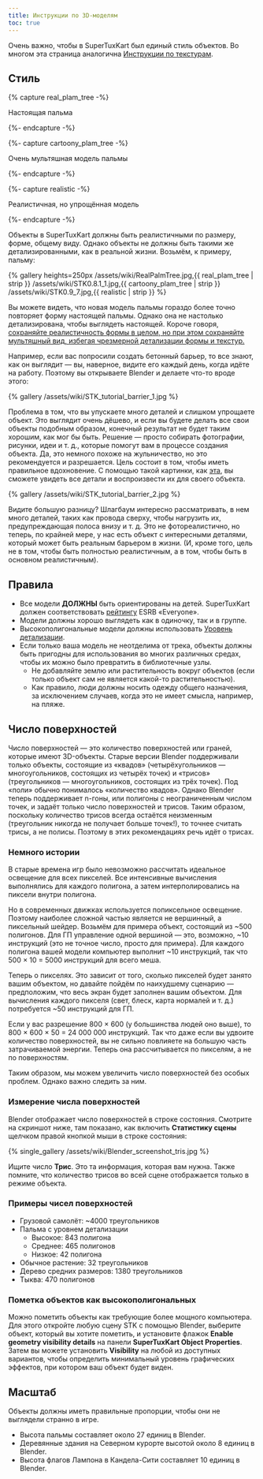 ```yaml
---
title: Инструкции по 3D-моделям
toc: true
---
```

Очень важно, чтобы в SuperTuxKart был единый стиль объектов. Во многом эта страница аналогична [Инструкции по текстурам](Texture_Guidelines).

## Стиль

{% capture real_plam_tree -%}

Настоящая пальма

{%- endcapture -%}

{%- capture cartoony_plam_tree -%}

Очень мультяшная модель пальмы

{%- endcapture -%}

{%- capture realistic -%}

Реалистичная, но упрощённая модель

{%- endcapture -%}

Объекты в SuperTuxKart должны быть реалистичными по размеру, форме, общему виду. Однако объекты не должны быть такими же детализированными, как в реальной жизни. Возьмём, к примеру, пальму:

{% gallery heights=250px
/assets/wiki/RealPalmTree.jpg,{{ real_plam_tree | strip }}
/assets/wiki/STK0.8.1_1.jpg,{{ cartoony_plam_tree | strip }}
/assets/wiki/STK0.9_7.jpg,{{ realistic | strip }}
%}

Вы можете видеть, что новая модель пальмы гораздо более точно повторяет форму настоящей пальмы. Однако она не настолько детализирована, чтобы выглядеть настоящей. Короче говоря, <u>сохраняйте реалистичность формы в целом, но при этом сохраняйте мультяшный вид, избегая чрезмерной детализации формы и текстур.</u>

Например, если вас попросили создать бетонный барьер, то все знают, как он выглядит — вы, наверное, видите его каждый день, когда идёте на работу. Поэтому вы открываете Blender и делаете что-то вроде этого:

{% gallery
/assets/wiki/STK_tutorial_barrier_1.jpg
%}

Проблема в том, что вы упускаете много деталей и слишком упрощаете объект. Это выглядит очень дёшево, и если вы будете делать все свои объекты подобным образом, конечный результат не будет таким хорошим, как мог бы быть. Решение — просто собирать фотографии, рисунки, идеи и т. д., которые помогут вам в процессе создания объекта. Да, это немного похоже на жульничество, но это рекомендуется и разрешается. Цель состоит в том, чтобы иметь правильное вдохновение. С помощью такой картинки, как [эта](https://upload.wikimedia.org/wikipedia/commons/thumb/9/9e/BarreiraNewJersey.JPG/1280px-BarreiraNewJersey.JPG), вы сможете увидеть все детали и воспроизвести их для своего объекта.

{% gallery
/assets/wiki/STK_tutorial_barrier_2.jpg
%}

Видите большую разницу? Шлагбаум интересно рассматривать, в нем много деталей, таких как провода сверху, чтобы нагрузить их, предупреждающая полоса внизу и т. д. Это не фотореалистично, но теперь, по крайней мере, у нас есть объект с интересными деталями, который может быть реальным барьером в жизни. (И, кроме того, цель не в том, чтобы быть полностью реалистичным, а в том, чтобы быть в основном реалистичным).

## Правила

* Все модели **ДОЛЖНЫ** быть ориентированы на детей. SuperTuxKart должен соответствовать [рейтингу](ru.wikipedia.org/wiki/Entertainment_Software_Rating_Board#Описание) ESRB «Everyone».
* Модели должны хорошо выглядеть как в одиночку, так и в группе.
* Высокополигональные модели должны использовать [Уровень детализации](Level_of_Detail).
* Если только ваша модель не неотделима от трека, объекты должны быть пригодны для использования во многих различных средах, чтобы их можно было превратить в библиотечные узлы.
    * Не добавляйте землю или растительность вокруг объектов (если только объект сам не является какой-то растительностью).
    * Как правило, люди должны носить одежду общего назначения, за исключением случаев, когда это не имеет смысла, например, на пляже.

## Число поверхностей

Число поверхностей — это количество поверхностей или граней, которые имеют 3D-объекты. Старые версии Blender поддерживали только объекты, состоящие из «квадов» (четырёхугольников — многоугольников, состоящих из четырёх точек) и «трисов» (треугольников — многоугольников, состоящих из трёх точек). Под «поли» обычно понималось «количество квадов». Однако Blender теперь поддерживает n-гоны, или полигоны с неограниченным числом точек, и задаёт только число поверхностей и трисов. Таким образом, поскольку количество трисов всегда остаётся неизменным (треугольник никогда не получает больше точек!), то точнее считать трисы, а не полисы. Поэтому в этих рекомендациях речь идёт о трисах.

### Немного истории

В старые времена игр было невозможно рассчитать идеальное освещение для всех пикселей. Все интенсивные вычисления выполнялись для каждого полигона, а затем интерполировались на пиксели внутри полигона.

Но в современных движках используется попиксельное освещение. Поэтому наиболее сложной частью является не вершинный, а пиксельный шейдер. Возьмём для примера объект, состоящий из ~500 полигонов. Для ГП управление одной вершиной — это, возможно, ~10 инструкций (это не точное число, просто для примера). Для каждого полигона вашей модели компьютер выполнит ~10 инструкций, так что 500 × 10 = 5000 инструкций для всего меша.

Теперь о пикселях. Это зависит от того, сколько пикселей будет занято вашим объектом, но давайте пойдём по наихудшему сценарию — предположим, что весь экран будет заполнен вашим объектом. Для вычисления каждого пикселя (свет, блеск, карта нормалей и т. д.) потребуется ~50 инструкций для ГП.

Если у вас разрешение 800 × 600 (у большинства людей оно выше), то 800 × 600 × 50 = 24 000 000 инструкций. Так что даже если вы удвоите количество поверхностей, вы не сильно повлияете на большую часть затрачиваемой энергии. Теперь она рассчитывается по пикселям, а не по поверхностям.

Таким образом, мы можем увеличить число поверхностей без особых проблем. Однако важно следить за ним.

### Измерение числа поверхностей

Blender отображает число поверхностей в строке состояния.  Смотрите на скриншот ниже, там показано, как включить **Статистику сцены** щелчком правой кнопкой мыши в строке состояния:

{% single_gallery
/assets/wiki/Blender_screenshot_tris.jpg
%}

Ищите число **Трис**. Это та информация, которая вам нужна. Также помните, что количество трисов во всей сцене отображается только в режиме объекта.

### Примеры чисел поверхностей

* Грузовой самолёт: ~4000 треугольников
* Пальма с уровнем детализации
    * Высокое: 843 полигона
    * Среднее: 465 полигонов
    * Низкое: 42 полигона
* Обычное растение: 32 треугольников
* Дерево средних размеров: 1380 треугольников
* Тыква: 470 полигонов

### Пометка объектов как высокополигональных

Можно пометить объекты как требующие более мощного компьютера. Для этого откройте любую сцену STK с помощью Blender, выберите объект, который вы хотите пометить, и установите флажок **Enable geometry visibility details** на панели **SuperTuxKart Object Properties**. Затем вы можете установить **Visibility** на любой из доступных вариантов, чтобы определить минимальный уровень графических эффектов, при котором ваш объект будет виден.

## Масштаб

Объекты должны иметь правильные пропорции, чтобы они не выглядели странно в игре.

* Высота пальмы составляет около 27 единиц в Blender.
* Деревянные здания на Северном курорте высотой около 8 единиц в Blender.
* Высота флагов Лампона в Кандела-Сити составляет 10 единиц в Blender.
